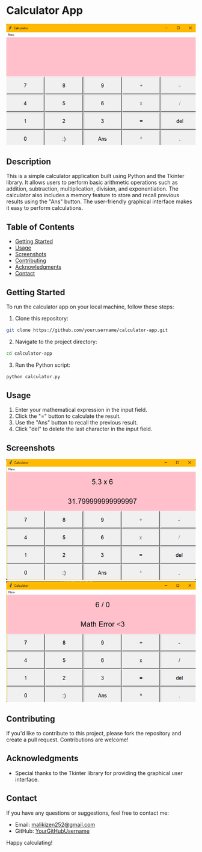 # Calculator App

![Calculator App Screenshot](calculatorGUI.png)

## Description

This is a simple calculator application built using Python and the Tkinter library. It allows users to perform basic arithmetic operations such as addition, subtraction, multiplication, division, and exponentiation. The calculator also includes a memory feature to store and recall previous results using the "Ans" button. The user-friendly graphical interface makes it easy to perform calculations.

## Table of Contents

- [Getting Started](#getting-started)
- [Usage](#usage)
- [Screenshots](#screenshots)
- [Contributing](#contributing)
- [Acknowledgments](#acknowledgments)
- [Contact](#contact)

## Getting Started

To run the calculator app on your local machine, follow these steps:

1. Clone this repository:
```bash
git clone https://github.com/yourusername/calculator-app.git
```
2. Navigate to the project directory:
```bash
cd calculator-app
```
3. Run the Python script:
```bash
python calculator.py
```

## Usage

1. Enter your mathematical expression in the input field.
2. Click the "=" button to calculate the result.
3. Use the "Ans" button to recall the previous result.
4. Click "del" to delete the last character in the input field.

## Screenshots

![Calculator App Screenshot 1](calculatorGUI2.png)
![Calculator App Screenshot 2](calculatorGUI3.png)

## Contributing

If you'd like to contribute to this project, please fork the repository and create a pull request. Contributions are welcome!

## Acknowledgments

- Special thanks to the Tkinter library for providing the graphical user interface.

## Contact

If you have any questions or suggestions, feel free to contact me:

- Email: malikizen252@gmail.com
- GitHub: [YourGitHubUsername](https://github.com/Izzenn)

Happy calculating!


